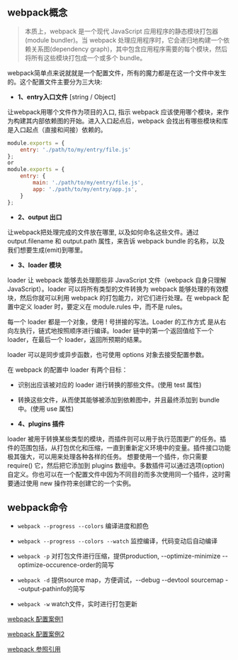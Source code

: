 ## webpack概念

> 本质上，webpack 是一个现代 JavaScript 应用程序的静态模块打包器(module bundler)。当 webpack 处理应用程序时，它会递归地构建一个依赖关系图(dependency graph)，其中包含应用程序需要的每个模块，然后将所有这些模块打包成一个或多个 bundle。

webpack简单点来说就就是一个配置文件，所有的魔力都是在这一个文件中发生的。这个配置文件主要分为三大块:  

* **1、entry入口文件** [string / Object<string>]

让webpack用哪个文件作为项目的入口, 指示 webpack 应该使用哪个模块，来作为构建其内部依赖图的开始。进入入口起点后，webpack 会找出有哪些模块和库是入口起点（直接和间接）依赖的。
```js
module.exports = {
    entry: './path/to/my/entry/file.js'
};
or
module.exports = {
    entry: {
        main: './path/to/my/entry/file.js',
        app: './path/to/my/entry/app.js',
    }
};
```

* **2、output 出口**    

让webpack把处理完成的文件放在哪里, 以及如何命名这些文件。通过 output.filename 和 output.path 属性，来告诉 webpack bundle 的名称，以及我们想要生成(emit)到哪里。

* **3、loader 模块**     

loader 让 webpack 能够去处理那些非 JavaScript 文件（webpack 自身只理解 JavaScript）。loader 可以将所有类型的文件转换为 webpack 能够处理的有效模块，然后你就可以利用 webpack 的打包能力，对它们进行处理。在 webpack 配置中定义 loader 时，要定义在 module.rules 中，而不是 rules。

每一个 loader 都是一个对象，使用 ! 号拼接的写法。Loader 的工作方式 是从右向左执行，链式地按照顺序进行编译。loader 链中的第一个返回值给下一个 loader，在最后一个 loader，返回所预期的结果。

loader 可以是同步或异步函数，也可使用 options 对象去接受配置参数。

在 webpack 的配置中 loader 有两个目标：

  - 识别出应该被对应的 loader 进行转换的那些文件。(使用 test 属性)

  - 转换这些文件，从而使其能够被添加到依赖图中，并且最终添加到 bundle 中。(使用 use 属性)

* **4、plugins 插件**     

loader 被用于转换某些类型的模块，而插件则可以用于执行范围更广的任务。插件的范围包括，从打包优化和压缩，一直到重新定义环境中的变量。插件接口功能极其强大，可以用来处理各种各样的任务。
想要使用一个插件，你只需要 require() 它，然后把它添加到 plugins 数组中。多数插件可以通过选项(option)自定义。你也可以在一个配置文件中因为不同目的而多次使用同一个插件，这时需要通过使用 new 操作符来创建它的一个实例。

## webpack命令

* `webpack --progress --colors`   编译进度和颜色

* `webpack --progress --colors --watch`   监控编译，代码变动后自动编译

* `webpack -p`  对打包文件进行压缩，提供production, --optimize-minimize --optimize-occurence-order的简写

* `webpack -d`  提供source map，方便调试，--debug --devtool sourcemap --output-pathinfo的简写

* `webpack -w`  watch文件，实时进行打包更新


[webpack 配置案例1](./example/webpack.config.js)

[webpack 配置案例2](./example/standard-config.js)

[webpack 参照引用](https://doc.webpack-china.org/concepts/)